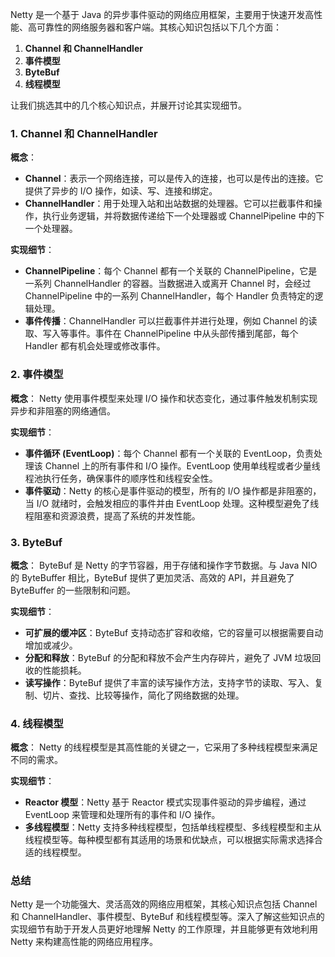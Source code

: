 Netty 是一个基于 Java 的异步事件驱动的网络应用框架，主要用于快速开发高性能、高可靠性的网络服务器和客户端。其核心知识包括以下几个方面：

1. **Channel 和 ChannelHandler**
2. **事件模型**
3. **ByteBuf**
4. **线程模型**

让我们挑选其中的几个核心知识点，并展开讨论其实现细节。

### 1. Channel 和 ChannelHandler

**概念**：
- **Channel**：表示一个网络连接，可以是传入的连接，也可以是传出的连接。它提供了异步的 I/O 操作，如读、写、连接和绑定。
- **ChannelHandler**：用于处理入站和出站数据的处理器。它可以拦截事件和操作，执行业务逻辑，并将数据传递给下一个处理器或 ChannelPipeline 中的下一个处理器。

**实现细节**：
- **ChannelPipeline**：每个 Channel 都有一个关联的 ChannelPipeline，它是一系列 ChannelHandler 的容器。当数据进入或离开 Channel 时，会经过 ChannelPipeline 中的一系列 ChannelHandler，每个 Handler 负责特定的逻辑处理。
- **事件传播**：ChannelHandler 可以拦截事件并进行处理，例如 Channel 的读取、写入等事件。事件在 ChannelPipeline 中从头部传播到尾部，每个 Handler 都有机会处理或修改事件。

### 2. 事件模型

**概念**：
Netty 使用事件模型来处理 I/O 操作和状态变化，通过事件触发机制实现异步和非阻塞的网络通信。

**实现细节**：
- **事件循环 (EventLoop)**：每个 Channel 都有一个关联的 EventLoop，负责处理该 Channel 上的所有事件和 I/O 操作。EventLoop 使用单线程或者少量线程池执行任务，确保事件的顺序性和线程安全性。
- **事件驱动**：Netty 的核心是事件驱动的模型，所有的 I/O 操作都是非阻塞的，当 I/O 就绪时，会触发相应的事件并由 EventLoop 处理。这种模型避免了线程阻塞和资源浪费，提高了系统的并发性能。

### 3. ByteBuf

**概念**：
ByteBuf 是 Netty 的字节容器，用于存储和操作字节数据。与 Java NIO 的 ByteBuffer 相比，ByteBuf 提供了更加灵活、高效的 API，并且避免了 ByteBuffer 的一些限制和问题。

**实现细节**：
- **可扩展的缓冲区**：ByteBuf 支持动态扩容和收缩，它的容量可以根据需要自动增加或减少。
- **分配和释放**：ByteBuf 的分配和释放不会产生内存碎片，避免了 JVM 垃圾回收的性能损耗。
- **读写操作**：ByteBuf 提供了丰富的读写操作方法，支持字节的读取、写入、复制、切片、查找、比较等操作，简化了网络数据的处理。

### 4. 线程模型

**概念**：
Netty 的线程模型是其高性能的关键之一，它采用了多种线程模型来满足不同的需求。

**实现细节**：
- **Reactor 模型**：Netty 基于 Reactor 模式实现事件驱动的异步编程，通过 EventLoop 来管理和处理所有的事件和 I/O 操作。
- **多线程模型**：Netty 支持多种线程模型，包括单线程模型、多线程模型和主从线程模型等。每种模型都有其适用的场景和优缺点，可以根据实际需求选择合适的线程模型。

### 总结

Netty 是一个功能强大、灵活高效的网络应用框架，其核心知识点包括 Channel 和 ChannelHandler、事件模型、ByteBuf 和线程模型等。深入了解这些知识点的实现细节有助于开发人员更好地理解 Netty 的工作原理，并且能够更有效地利用 Netty 来构建高性能的网络应用程序。
